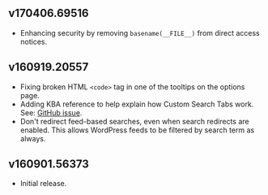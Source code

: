 ## v170406.69516

- Enhancing security by removing `basename(__FILE__)` from direct access notices.

## v160919.20557

- Fixing broken HTML `<code>` tag in one of the tooltips on the options page.
- Adding KBA reference to help explain how Custom Search Tabs work. See: [GitHub issue](https://github.com/websharks/wp-site-search/issues/4).
- Don't redirect feed-based searches, even when search redirects are enabled. This allows WordPress feeds to be filtered by search term as always.

## v160901.56373

- Initial release.
